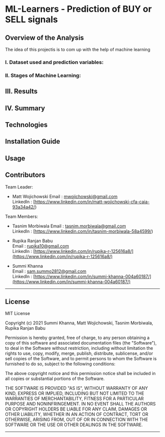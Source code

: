 # ML-Learners - Prediction of BUY or SELL signals

## Overview of the Analysis
The idea of this projectis is to com up with the help of machine learning


### I. Dataset used and prediction variables:


### II. Stages of Machine Learning:

## III. Results


## IV. Summary


## Technologies



## Installation Guide


## Usage



## Contributors
 
Team Leader:

- Matt Wojichowski 
  Email : mwojichowski@gmail.com <br>
  LinkedIn : [https://www.linkedin.com/in/matt-wojichowski-cfa-caia-93a34a42/)

Team Members:

- Tasnim Morbiwala
  Email : tasnim.morbiwala@gmail.com <br> 
  LinkedIn : [https://www.linkedin.com/in/tasnim-morbiwala-58a4599/)
  
- Rupika Ranjan Babu  
  Email : rupika10@gmail.com <br> 
  LinkedIn : [https://www.linkedin.com/in/rupika-r-125616a8/](https://www.linkedin.com/in/rupika-r-125616a8/)
  
- Summi Khanna  
  Email : sam.summo2812@gmail.com <br>
  LinkedIn : [https://www.linkedin.com/in/summi-khanna-004a60187/](https://www.linkedin.com/in/summi-khanna-004a60187/)

---

## License

MIT License

Copyright (c) 2021 Summi Khanna, Matt Wojichowski, Tasnim Morbiwala, Rupika Ranjan Babu

Permission is hereby granted, free of charge, to any person obtaining a copy
of this software and associated documentation files (the "Software"), to deal
in the Software without restriction, including without limitation the rights
to use, copy, modify, merge, publish, distribute, sublicense, and/or sell
copies of the Software, and to permit persons to whom the Software is
furnished to do so, subject to the following conditions:

The above copyright notice and this permission notice shall be included in all
copies or substantial portions of the Software.

THE SOFTWARE IS PROVIDED "AS IS", WITHOUT WARRANTY OF ANY KIND, EXPRESS OR
IMPLIED, INCLUDING BUT NOT LIMITED TO THE WARRANTIES OF MERCHANTABILITY,
FITNESS FOR A PARTICULAR PURPOSE AND NONINFRINGEMENT. IN NO EVENT SHALL THE
AUTHORS OR COPYRIGHT HOLDERS BE LIABLE FOR ANY CLAIM, DAMAGES OR OTHER
LIABILITY, WHETHER IN AN ACTION OF CONTRACT, TORT OR OTHERWISE, ARISING FROM,
OUT OF OR IN CONNECTION WITH THE SOFTWARE OR THE USE OR OTHER DEALINGS IN THE
SOFTWARE.

---